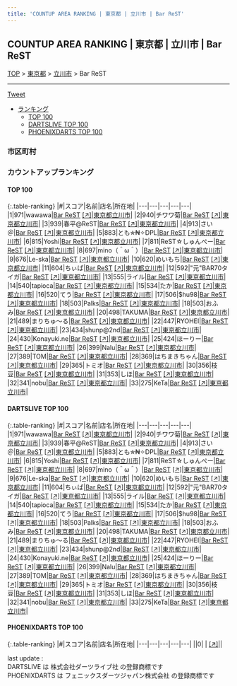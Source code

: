 ```yaml
---
title: 'COUNTUP AREA RANKING | 東京都 | 立川市 | Bar ReST'
---
```

## COUNTUP AREA RANKING | 東京都 | 立川市 | Bar ReST

[TOP](/darts/rank/) > [東京都](/darts/rank/東京都/) > [立川市](/darts/rank/東京都/立川市/) > Bar ReST

___

<a href="https://twitter.com/share?ref_src=twsrc%5Etfw" data-text="COUNTUP AREA RANKING | 東京都立川市Bar ReST" class="twitter-share-button" data-hashtags="DARTSLIVE,PHOENIXDARTS,darts,ダーツ" data-show-count="false">Tweet</a>

* [ランキング](#カウントアップランキング)
    * [TOP 100](#top-100)
    * [DARTSLIVE TOP 100](#dartslive-top-100)
    * [PHOENIXDARTS TOP 100](#phoenixdarts-top-100)

### 市区町村

<ul>

</ul>

### カウントアップランキング

#### TOP 100



{:.table-ranking}
|#|スコア|名前|店名|所在地|
|---|---|---|---|---|
|1|971|<span class="rank-name-dl">wawawa</span>|<a href="/darts/rank/shops/78a644295c7bd9290d9b047a20a7ba1e.html">Bar ReST</a> <a href="https://search.dartslive.com/jp/shop/78a644295c7bd9290d9b047a20a7ba1e">[↗]</a>|<a href="/darts/rank/東京都/立川市">東京都立川市</a>|
|2|940|<span class="rank-name-dl">チワワ菊</span>|<a href="/darts/rank/shops/78a644295c7bd9290d9b047a20a7ba1e.html">Bar ReST</a> <a href="https://search.dartslive.com/jp/shop/78a644295c7bd9290d9b047a20a7ba1e">[↗]</a>|<a href="/darts/rank/東京都/立川市">東京都立川市</a>|
|3|939|<span class="rank-name-dl">春平@ReST</span>|<a href="/darts/rank/shops/78a644295c7bd9290d9b047a20a7ba1e.html">Bar ReST</a> <a href="https://search.dartslive.com/jp/shop/78a644295c7bd9290d9b047a20a7ba1e">[↗]</a>|<a href="/darts/rank/東京都/立川市">東京都立川市</a>|
|4|913|<span class="rank-name-dl">さい＠</span>|<a href="/darts/rank/shops/78a644295c7bd9290d9b047a20a7ba1e.html">Bar ReST</a> <a href="https://search.dartslive.com/jp/shop/78a644295c7bd9290d9b047a20a7ba1e">[↗]</a>|<a href="/darts/rank/東京都/立川市">東京都立川市</a>|
|5|883|<span class="rank-name-dl">とも✯₦✧DPL</span>|<a href="/darts/rank/shops/78a644295c7bd9290d9b047a20a7ba1e.html">Bar ReST</a> <a href="https://search.dartslive.com/jp/shop/78a644295c7bd9290d9b047a20a7ba1e">[↗]</a>|<a href="/darts/rank/東京都/立川市">東京都立川市</a>|
|6|815|<span class="rank-name-dl">Yoshi</span>|<a href="/darts/rank/shops/78a644295c7bd9290d9b047a20a7ba1e.html">Bar ReST</a> <a href="https://search.dartslive.com/jp/shop/78a644295c7bd9290d9b047a20a7ba1e">[↗]</a>|<a href="/darts/rank/東京都/立川市">東京都立川市</a>|
|7|811|<span class="rank-name-dl">ReST☆しゅんぺー</span>|<a href="/darts/rank/shops/78a644295c7bd9290d9b047a20a7ba1e.html">Bar ReST</a> <a href="https://search.dartslive.com/jp/shop/78a644295c7bd9290d9b047a20a7ba1e">[↗]</a>|<a href="/darts/rank/東京都/立川市">東京都立川市</a>|
|8|697|<span class="rank-name-dl">mino（＾ω＾）</span>|<a href="/darts/rank/shops/78a644295c7bd9290d9b047a20a7ba1e.html">Bar ReST</a> <a href="https://search.dartslive.com/jp/shop/78a644295c7bd9290d9b047a20a7ba1e">[↗]</a>|<a href="/darts/rank/東京都/立川市">東京都立川市</a>|
|9|676|<span class="rank-name-dl">Le-ska</span>|<a href="/darts/rank/shops/78a644295c7bd9290d9b047a20a7ba1e.html">Bar ReST</a> <a href="https://search.dartslive.com/jp/shop/78a644295c7bd9290d9b047a20a7ba1e">[↗]</a>|<a href="/darts/rank/東京都/立川市">東京都立川市</a>|
|10|620|<span class="rank-name-dl">めいもち</span>|<a href="/darts/rank/shops/78a644295c7bd9290d9b047a20a7ba1e.html">Bar ReST</a> <a href="https://search.dartslive.com/jp/shop/78a644295c7bd9290d9b047a20a7ba1e">[↗]</a>|<a href="/darts/rank/東京都/立川市">東京都立川市</a>|
|11|604|<span class="rank-name-dl">ちぃぱ</span>|<a href="/darts/rank/shops/78a644295c7bd9290d9b047a20a7ba1e.html">Bar ReST</a> <a href="https://search.dartslive.com/jp/shop/78a644295c7bd9290d9b047a20a7ba1e">[↗]</a>|<a href="/darts/rank/東京都/立川市">東京都立川市</a>|
|12|592|<span class="rank-name-dl">&quot;元&quot;BAR70タイガ</span>|<a href="/darts/rank/shops/78a644295c7bd9290d9b047a20a7ba1e.html">Bar ReST</a> <a href="https://search.dartslive.com/jp/shop/78a644295c7bd9290d9b047a20a7ba1e">[↗]</a>|<a href="/darts/rank/東京都/立川市">東京都立川市</a>|
|13|555|<span class="rank-name-dl">ライル</span>|<a href="/darts/rank/shops/78a644295c7bd9290d9b047a20a7ba1e.html">Bar ReST</a> <a href="https://search.dartslive.com/jp/shop/78a644295c7bd9290d9b047a20a7ba1e">[↗]</a>|<a href="/darts/rank/東京都/立川市">東京都立川市</a>|
|14|540|<span class="rank-name-dl">tapioca</span>|<a href="/darts/rank/shops/78a644295c7bd9290d9b047a20a7ba1e.html">Bar ReST</a> <a href="https://search.dartslive.com/jp/shop/78a644295c7bd9290d9b047a20a7ba1e">[↗]</a>|<a href="/darts/rank/東京都/立川市">東京都立川市</a>|
|15|534|<span class="rank-name-dl">たか</span>|<a href="/darts/rank/shops/78a644295c7bd9290d9b047a20a7ba1e.html">Bar ReST</a> <a href="https://search.dartslive.com/jp/shop/78a644295c7bd9290d9b047a20a7ba1e">[↗]</a>|<a href="/darts/rank/東京都/立川市">東京都立川市</a>|
|16|520|<span class="rank-name-dl">てう</span>|<a href="/darts/rank/shops/78a644295c7bd9290d9b047a20a7ba1e.html">Bar ReST</a> <a href="https://search.dartslive.com/jp/shop/78a644295c7bd9290d9b047a20a7ba1e">[↗]</a>|<a href="/darts/rank/東京都/立川市">東京都立川市</a>|
|17|506|<span class="rank-name-dl">$hu98</span>|<a href="/darts/rank/shops/78a644295c7bd9290d9b047a20a7ba1e.html">Bar ReST</a> <a href="https://search.dartslive.com/jp/shop/78a644295c7bd9290d9b047a20a7ba1e">[↗]</a>|<a href="/darts/rank/東京都/立川市">東京都立川市</a>|
|18|503|<span class="rank-name-dl">Palks</span>|<a href="/darts/rank/shops/78a644295c7bd9290d9b047a20a7ba1e.html">Bar ReST</a> <a href="https://search.dartslive.com/jp/shop/78a644295c7bd9290d9b047a20a7ba1e">[↗]</a>|<a href="/darts/rank/東京都/立川市">東京都立川市</a>|
|18|503|<span class="rank-name-dl">おふみ</span>|<a href="/darts/rank/shops/78a644295c7bd9290d9b047a20a7ba1e.html">Bar ReST</a> <a href="https://search.dartslive.com/jp/shop/78a644295c7bd9290d9b047a20a7ba1e">[↗]</a>|<a href="/darts/rank/東京都/立川市">東京都立川市</a>|
|20|498|<span class="rank-name-dl">TAKUMA</span>|<a href="/darts/rank/shops/78a644295c7bd9290d9b047a20a7ba1e.html">Bar ReST</a> <a href="https://search.dartslive.com/jp/shop/78a644295c7bd9290d9b047a20a7ba1e">[↗]</a>|<a href="/darts/rank/東京都/立川市">東京都立川市</a>|
|21|489|<span class="rank-name-dl">まりちゅ〜る</span>|<a href="/darts/rank/shops/78a644295c7bd9290d9b047a20a7ba1e.html">Bar ReST</a> <a href="https://search.dartslive.com/jp/shop/78a644295c7bd9290d9b047a20a7ba1e">[↗]</a>|<a href="/darts/rank/東京都/立川市">東京都立川市</a>|
|22|447|<span class="rank-name-dl">RYOHEI</span>|<a href="/darts/rank/shops/78a644295c7bd9290d9b047a20a7ba1e.html">Bar ReST</a> <a href="https://search.dartslive.com/jp/shop/78a644295c7bd9290d9b047a20a7ba1e">[↗]</a>|<a href="/darts/rank/東京都/立川市">東京都立川市</a>|
|23|434|<span class="rank-name-dl">shunp@2nd</span>|<a href="/darts/rank/shops/78a644295c7bd9290d9b047a20a7ba1e.html">Bar ReST</a> <a href="https://search.dartslive.com/jp/shop/78a644295c7bd9290d9b047a20a7ba1e">[↗]</a>|<a href="/darts/rank/東京都/立川市">東京都立川市</a>|
|24|430|<span class="rank-name-dl">Konayuki.ne</span>|<a href="/darts/rank/shops/78a644295c7bd9290d9b047a20a7ba1e.html">Bar ReST</a> <a href="https://search.dartslive.com/jp/shop/78a644295c7bd9290d9b047a20a7ba1e">[↗]</a>|<a href="/darts/rank/東京都/立川市">東京都立川市</a>|
|25|424|<span class="rank-name-dl">ほーりー</span>|<a href="/darts/rank/shops/78a644295c7bd9290d9b047a20a7ba1e.html">Bar ReST</a> <a href="https://search.dartslive.com/jp/shop/78a644295c7bd9290d9b047a20a7ba1e">[↗]</a>|<a href="/darts/rank/東京都/立川市">東京都立川市</a>|
|26|399|<span class="rank-name-dl">Nalu</span>|<a href="/darts/rank/shops/78a644295c7bd9290d9b047a20a7ba1e.html">Bar ReST</a> <a href="https://search.dartslive.com/jp/shop/78a644295c7bd9290d9b047a20a7ba1e">[↗]</a>|<a href="/darts/rank/東京都/立川市">東京都立川市</a>|
|27|389|<span class="rank-name-dl">TOM</span>|<a href="/darts/rank/shops/78a644295c7bd9290d9b047a20a7ba1e.html">Bar ReST</a> <a href="https://search.dartslive.com/jp/shop/78a644295c7bd9290d9b047a20a7ba1e">[↗]</a>|<a href="/darts/rank/東京都/立川市">東京都立川市</a>|
|28|369|<span class="rank-name-dl">はちまきちゃん</span>|<a href="/darts/rank/shops/78a644295c7bd9290d9b047a20a7ba1e.html">Bar ReST</a> <a href="https://search.dartslive.com/jp/shop/78a644295c7bd9290d9b047a20a7ba1e">[↗]</a>|<a href="/darts/rank/東京都/立川市">東京都立川市</a>|
|29|365|<span class="rank-name-dl">トミオ</span>|<a href="/darts/rank/shops/78a644295c7bd9290d9b047a20a7ba1e.html">Bar ReST</a> <a href="https://search.dartslive.com/jp/shop/78a644295c7bd9290d9b047a20a7ba1e">[↗]</a>|<a href="/darts/rank/東京都/立川市">東京都立川市</a>|
|30|356|<span class="rank-name-dl">枝豆</span>|<a href="/darts/rank/shops/78a644295c7bd9290d9b047a20a7ba1e.html">Bar ReST</a> <a href="https://search.dartslive.com/jp/shop/78a644295c7bd9290d9b047a20a7ba1e">[↗]</a>|<a href="/darts/rank/東京都/立川市">東京都立川市</a>|
|31|353|<span class="rank-name-dl">しほ</span>|<a href="/darts/rank/shops/78a644295c7bd9290d9b047a20a7ba1e.html">Bar ReST</a> <a href="https://search.dartslive.com/jp/shop/78a644295c7bd9290d9b047a20a7ba1e">[↗]</a>|<a href="/darts/rank/東京都/立川市">東京都立川市</a>|
|32|341|<span class="rank-name-dl">nobu</span>|<a href="/darts/rank/shops/78a644295c7bd9290d9b047a20a7ba1e.html">Bar ReST</a> <a href="https://search.dartslive.com/jp/shop/78a644295c7bd9290d9b047a20a7ba1e">[↗]</a>|<a href="/darts/rank/東京都/立川市">東京都立川市</a>|
|33|275|<span class="rank-name-dl">KeTa</span>|<a href="/darts/rank/shops/78a644295c7bd9290d9b047a20a7ba1e.html">Bar ReST</a> <a href="https://search.dartslive.com/jp/shop/78a644295c7bd9290d9b047a20a7ba1e">[↗]</a>|<a href="/darts/rank/東京都/立川市">東京都立川市</a>|


#### DARTSLIVE TOP 100



{:.table-ranking}
|#|スコア|名前|店名|所在地|
|---|---|---|---|---|
|1|971|<span class="rank-name-dl">wawawa</span>|<a href="/darts/rank/shops/78a644295c7bd9290d9b047a20a7ba1e.html">Bar ReST</a> <a href="https://search.dartslive.com/jp/shop/78a644295c7bd9290d9b047a20a7ba1e">[↗]</a>|<a href="/darts/rank/東京都/立川市">東京都立川市</a>|
|2|940|<span class="rank-name-dl">チワワ菊</span>|<a href="/darts/rank/shops/78a644295c7bd9290d9b047a20a7ba1e.html">Bar ReST</a> <a href="https://search.dartslive.com/jp/shop/78a644295c7bd9290d9b047a20a7ba1e">[↗]</a>|<a href="/darts/rank/東京都/立川市">東京都立川市</a>|
|3|939|<span class="rank-name-dl">春平@ReST</span>|<a href="/darts/rank/shops/78a644295c7bd9290d9b047a20a7ba1e.html">Bar ReST</a> <a href="https://search.dartslive.com/jp/shop/78a644295c7bd9290d9b047a20a7ba1e">[↗]</a>|<a href="/darts/rank/東京都/立川市">東京都立川市</a>|
|4|913|<span class="rank-name-dl">さい＠</span>|<a href="/darts/rank/shops/78a644295c7bd9290d9b047a20a7ba1e.html">Bar ReST</a> <a href="https://search.dartslive.com/jp/shop/78a644295c7bd9290d9b047a20a7ba1e">[↗]</a>|<a href="/darts/rank/東京都/立川市">東京都立川市</a>|
|5|883|<span class="rank-name-dl">とも✯₦✧DPL</span>|<a href="/darts/rank/shops/78a644295c7bd9290d9b047a20a7ba1e.html">Bar ReST</a> <a href="https://search.dartslive.com/jp/shop/78a644295c7bd9290d9b047a20a7ba1e">[↗]</a>|<a href="/darts/rank/東京都/立川市">東京都立川市</a>|
|6|815|<span class="rank-name-dl">Yoshi</span>|<a href="/darts/rank/shops/78a644295c7bd9290d9b047a20a7ba1e.html">Bar ReST</a> <a href="https://search.dartslive.com/jp/shop/78a644295c7bd9290d9b047a20a7ba1e">[↗]</a>|<a href="/darts/rank/東京都/立川市">東京都立川市</a>|
|7|811|<span class="rank-name-dl">ReST☆しゅんぺー</span>|<a href="/darts/rank/shops/78a644295c7bd9290d9b047a20a7ba1e.html">Bar ReST</a> <a href="https://search.dartslive.com/jp/shop/78a644295c7bd9290d9b047a20a7ba1e">[↗]</a>|<a href="/darts/rank/東京都/立川市">東京都立川市</a>|
|8|697|<span class="rank-name-dl">mino（＾ω＾）</span>|<a href="/darts/rank/shops/78a644295c7bd9290d9b047a20a7ba1e.html">Bar ReST</a> <a href="https://search.dartslive.com/jp/shop/78a644295c7bd9290d9b047a20a7ba1e">[↗]</a>|<a href="/darts/rank/東京都/立川市">東京都立川市</a>|
|9|676|<span class="rank-name-dl">Le-ska</span>|<a href="/darts/rank/shops/78a644295c7bd9290d9b047a20a7ba1e.html">Bar ReST</a> <a href="https://search.dartslive.com/jp/shop/78a644295c7bd9290d9b047a20a7ba1e">[↗]</a>|<a href="/darts/rank/東京都/立川市">東京都立川市</a>|
|10|620|<span class="rank-name-dl">めいもち</span>|<a href="/darts/rank/shops/78a644295c7bd9290d9b047a20a7ba1e.html">Bar ReST</a> <a href="https://search.dartslive.com/jp/shop/78a644295c7bd9290d9b047a20a7ba1e">[↗]</a>|<a href="/darts/rank/東京都/立川市">東京都立川市</a>|
|11|604|<span class="rank-name-dl">ちぃぱ</span>|<a href="/darts/rank/shops/78a644295c7bd9290d9b047a20a7ba1e.html">Bar ReST</a> <a href="https://search.dartslive.com/jp/shop/78a644295c7bd9290d9b047a20a7ba1e">[↗]</a>|<a href="/darts/rank/東京都/立川市">東京都立川市</a>|
|12|592|<span class="rank-name-dl">&quot;元&quot;BAR70タイガ</span>|<a href="/darts/rank/shops/78a644295c7bd9290d9b047a20a7ba1e.html">Bar ReST</a> <a href="https://search.dartslive.com/jp/shop/78a644295c7bd9290d9b047a20a7ba1e">[↗]</a>|<a href="/darts/rank/東京都/立川市">東京都立川市</a>|
|13|555|<span class="rank-name-dl">ライル</span>|<a href="/darts/rank/shops/78a644295c7bd9290d9b047a20a7ba1e.html">Bar ReST</a> <a href="https://search.dartslive.com/jp/shop/78a644295c7bd9290d9b047a20a7ba1e">[↗]</a>|<a href="/darts/rank/東京都/立川市">東京都立川市</a>|
|14|540|<span class="rank-name-dl">tapioca</span>|<a href="/darts/rank/shops/78a644295c7bd9290d9b047a20a7ba1e.html">Bar ReST</a> <a href="https://search.dartslive.com/jp/shop/78a644295c7bd9290d9b047a20a7ba1e">[↗]</a>|<a href="/darts/rank/東京都/立川市">東京都立川市</a>|
|15|534|<span class="rank-name-dl">たか</span>|<a href="/darts/rank/shops/78a644295c7bd9290d9b047a20a7ba1e.html">Bar ReST</a> <a href="https://search.dartslive.com/jp/shop/78a644295c7bd9290d9b047a20a7ba1e">[↗]</a>|<a href="/darts/rank/東京都/立川市">東京都立川市</a>|
|16|520|<span class="rank-name-dl">てう</span>|<a href="/darts/rank/shops/78a644295c7bd9290d9b047a20a7ba1e.html">Bar ReST</a> <a href="https://search.dartslive.com/jp/shop/78a644295c7bd9290d9b047a20a7ba1e">[↗]</a>|<a href="/darts/rank/東京都/立川市">東京都立川市</a>|
|17|506|<span class="rank-name-dl">$hu98</span>|<a href="/darts/rank/shops/78a644295c7bd9290d9b047a20a7ba1e.html">Bar ReST</a> <a href="https://search.dartslive.com/jp/shop/78a644295c7bd9290d9b047a20a7ba1e">[↗]</a>|<a href="/darts/rank/東京都/立川市">東京都立川市</a>|
|18|503|<span class="rank-name-dl">Palks</span>|<a href="/darts/rank/shops/78a644295c7bd9290d9b047a20a7ba1e.html">Bar ReST</a> <a href="https://search.dartslive.com/jp/shop/78a644295c7bd9290d9b047a20a7ba1e">[↗]</a>|<a href="/darts/rank/東京都/立川市">東京都立川市</a>|
|18|503|<span class="rank-name-dl">おふみ</span>|<a href="/darts/rank/shops/78a644295c7bd9290d9b047a20a7ba1e.html">Bar ReST</a> <a href="https://search.dartslive.com/jp/shop/78a644295c7bd9290d9b047a20a7ba1e">[↗]</a>|<a href="/darts/rank/東京都/立川市">東京都立川市</a>|
|20|498|<span class="rank-name-dl">TAKUMA</span>|<a href="/darts/rank/shops/78a644295c7bd9290d9b047a20a7ba1e.html">Bar ReST</a> <a href="https://search.dartslive.com/jp/shop/78a644295c7bd9290d9b047a20a7ba1e">[↗]</a>|<a href="/darts/rank/東京都/立川市">東京都立川市</a>|
|21|489|<span class="rank-name-dl">まりちゅ〜る</span>|<a href="/darts/rank/shops/78a644295c7bd9290d9b047a20a7ba1e.html">Bar ReST</a> <a href="https://search.dartslive.com/jp/shop/78a644295c7bd9290d9b047a20a7ba1e">[↗]</a>|<a href="/darts/rank/東京都/立川市">東京都立川市</a>|
|22|447|<span class="rank-name-dl">RYOHEI</span>|<a href="/darts/rank/shops/78a644295c7bd9290d9b047a20a7ba1e.html">Bar ReST</a> <a href="https://search.dartslive.com/jp/shop/78a644295c7bd9290d9b047a20a7ba1e">[↗]</a>|<a href="/darts/rank/東京都/立川市">東京都立川市</a>|
|23|434|<span class="rank-name-dl">shunp@2nd</span>|<a href="/darts/rank/shops/78a644295c7bd9290d9b047a20a7ba1e.html">Bar ReST</a> <a href="https://search.dartslive.com/jp/shop/78a644295c7bd9290d9b047a20a7ba1e">[↗]</a>|<a href="/darts/rank/東京都/立川市">東京都立川市</a>|
|24|430|<span class="rank-name-dl">Konayuki.ne</span>|<a href="/darts/rank/shops/78a644295c7bd9290d9b047a20a7ba1e.html">Bar ReST</a> <a href="https://search.dartslive.com/jp/shop/78a644295c7bd9290d9b047a20a7ba1e">[↗]</a>|<a href="/darts/rank/東京都/立川市">東京都立川市</a>|
|25|424|<span class="rank-name-dl">ほーりー</span>|<a href="/darts/rank/shops/78a644295c7bd9290d9b047a20a7ba1e.html">Bar ReST</a> <a href="https://search.dartslive.com/jp/shop/78a644295c7bd9290d9b047a20a7ba1e">[↗]</a>|<a href="/darts/rank/東京都/立川市">東京都立川市</a>|
|26|399|<span class="rank-name-dl">Nalu</span>|<a href="/darts/rank/shops/78a644295c7bd9290d9b047a20a7ba1e.html">Bar ReST</a> <a href="https://search.dartslive.com/jp/shop/78a644295c7bd9290d9b047a20a7ba1e">[↗]</a>|<a href="/darts/rank/東京都/立川市">東京都立川市</a>|
|27|389|<span class="rank-name-dl">TOM</span>|<a href="/darts/rank/shops/78a644295c7bd9290d9b047a20a7ba1e.html">Bar ReST</a> <a href="https://search.dartslive.com/jp/shop/78a644295c7bd9290d9b047a20a7ba1e">[↗]</a>|<a href="/darts/rank/東京都/立川市">東京都立川市</a>|
|28|369|<span class="rank-name-dl">はちまきちゃん</span>|<a href="/darts/rank/shops/78a644295c7bd9290d9b047a20a7ba1e.html">Bar ReST</a> <a href="https://search.dartslive.com/jp/shop/78a644295c7bd9290d9b047a20a7ba1e">[↗]</a>|<a href="/darts/rank/東京都/立川市">東京都立川市</a>|
|29|365|<span class="rank-name-dl">トミオ</span>|<a href="/darts/rank/shops/78a644295c7bd9290d9b047a20a7ba1e.html">Bar ReST</a> <a href="https://search.dartslive.com/jp/shop/78a644295c7bd9290d9b047a20a7ba1e">[↗]</a>|<a href="/darts/rank/東京都/立川市">東京都立川市</a>|
|30|356|<span class="rank-name-dl">枝豆</span>|<a href="/darts/rank/shops/78a644295c7bd9290d9b047a20a7ba1e.html">Bar ReST</a> <a href="https://search.dartslive.com/jp/shop/78a644295c7bd9290d9b047a20a7ba1e">[↗]</a>|<a href="/darts/rank/東京都/立川市">東京都立川市</a>|
|31|353|<span class="rank-name-dl">しほ</span>|<a href="/darts/rank/shops/78a644295c7bd9290d9b047a20a7ba1e.html">Bar ReST</a> <a href="https://search.dartslive.com/jp/shop/78a644295c7bd9290d9b047a20a7ba1e">[↗]</a>|<a href="/darts/rank/東京都/立川市">東京都立川市</a>|
|32|341|<span class="rank-name-dl">nobu</span>|<a href="/darts/rank/shops/78a644295c7bd9290d9b047a20a7ba1e.html">Bar ReST</a> <a href="https://search.dartslive.com/jp/shop/78a644295c7bd9290d9b047a20a7ba1e">[↗]</a>|<a href="/darts/rank/東京都/立川市">東京都立川市</a>|
|33|275|<span class="rank-name-dl">KeTa</span>|<a href="/darts/rank/shops/78a644295c7bd9290d9b047a20a7ba1e.html">Bar ReST</a> <a href="https://search.dartslive.com/jp/shop/78a644295c7bd9290d9b047a20a7ba1e">[↗]</a>|<a href="/darts/rank/東京都/立川市">東京都立川市</a>|


#### PHOENIXDARTS TOP 100



{:.table-ranking}
|#|スコア|名前|店名|所在地|
|---|---|---|---|---|
||0|<span class="rank-name-dl"> </span>|<a href="/darts/rank/shops/.html"></a> <a href="">[↗]</a>|<a href="/darts/rank//"></a>|


<div class="footer border-top border-gray-light mt-5 pt-3 text-right text-gray">
    last update : <span style="font-weight: italic" id="foot_last_modified"></span><br />
    DARTSLIVE は 株式会社ダーツライブ社 の登録商標です<br />
    PHOENIXDARTS は フェニックスダーツジャパン株式会社 の登録商標です<br />
</div>

<script src="https://cdnjs.cloudflare.com/ajax/libs/jquery.tablesorter/2.31.3/js/jquery.tablesorter.min.js" integrity="sha512-qzgd5cYSZcosqpzpn7zF2ZId8f/8CHmFKZ8j7mU4OUXTNRd5g+ZHBPsgKEwoqxCtdQvExE5LprwwPAgoicguNg==" crossorigin="anonymous" referrerpolicy="no-referrer"></script>
<link rel="stylesheet" href="https://cdnjs.cloudflare.com/ajax/libs/jquery.tablesorter/2.31.3/css/theme.default.min.css" integrity="sha512-wghhOJkjQX0Lh3NSWvNKeZ0ZpNn+SPVXX1Qyc9OCaogADktxrBiBdKGDoqVUOyhStvMBmJQ8ZdMHiR3wuEq8+w==" crossorigin="anonymous" referrerpolicy="no-referrer" />
<script>
$(function() {
    $(".table-ranking").tablesorter({sortList:[[0, 0]]});
    $("#foot_last_modified").text(formatDate(new Date(document.lastModified), 'yyyy-MM-dd HH:mm:ss'));
});
</script>

<script async src="https://platform.twitter.com/widgets.js" charset="utf-8"></script>